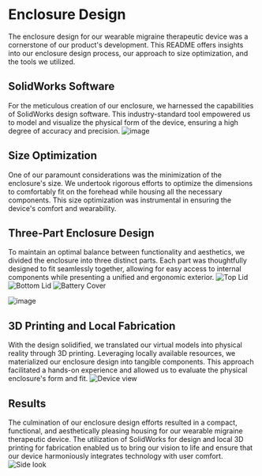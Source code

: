 # Enclosure Design
The enclosure design for our wearable migraine therapeutic device was a cornerstone of our product's development. This README offers insights into our enclosure design process, our approach to size optimization, and the tools we utilized.

## SolidWorks Software
For the meticulous creation of our enclosure, we harnessed the capabilities of SolidWorks design software. This industry-standard tool empowered us to model and visualize the physical form of the device, ensuring a high degree of accuracy and precision.
![image](https://github.com/RavinduMPK/Wearable-Migraine-Therapuetic-Device/assets/68577937/5f222605-84dd-4c6d-bb29-81b8c52921cd)

## Size Optimization
One of our paramount considerations was the minimization of the enclosure's size. We undertook rigorous efforts to optimize the dimensions to comfortably fit on the forehead while housing all the necessary components. This size optimization was instrumental in ensuring the device's comfort and wearability.

## Three-Part Enclosure Design
To maintain an optimal balance between functionality and aesthetics, we divided the enclosure into three distinct parts. Each part was thoughtfully designed to fit seamlessly together, allowing for easy access to internal components while presenting a unified and ergonomic exterior.
![Top Lid](https://github.com/RavinduMPK/Wearable-Migraine-Therapuetic-Device/assets/68577937/2274cbe1-b7a6-4132-8fcd-5f5e2a7a9d33)
![Bottom Lid](https://github.com/RavinduMPK/Wearable-Migraine-Therapuetic-Device/assets/68577937/65cde89a-e5e2-425a-aaa0-3ffb3970094d)
![Battery Cover](https://github.com/RavinduMPK/Wearable-Migraine-Therapuetic-Device/assets/68577937/d1686895-2f90-4ffd-9c25-6a83191a55f1)

![image](https://github.com/RavinduMPK/Wearable-Migraine-Therapuetic-Device/assets/68577937/3261ff84-7c03-439f-b765-936acf97d38c)

## 3D Printing and Local Fabrication
With the design solidified, we translated our virtual models into physical reality through 3D printing. Leveraging locally available resources, we materialized our enclosure design into tangible components. This approach facilitated a hands-on experience and allowed us to evaluate the physical enclosure's form and fit.
![Device view](https://github.com/RavinduMPK/Wearable-Migraine-Therapuetic-Device/assets/68577937/f5629d98-139c-4a49-9375-a1388e4cc131)

## Results
The culmination of our enclosure design efforts resulted in a compact, functional, and aesthetically pleasing housing for our wearable migraine therapeutic device. The utilization of SolidWorks for design and local 3D printing for fabrication enabled us to bring our vision to life and ensure that our device harmoniously integrates technology with user comfort.
![Side look](https://github.com/RavinduMPK/Wearable-Migraine-Therapuetic-Device/assets/68577937/8139f7b8-5b4a-49b8-953e-9aeb4f9a57e5)
